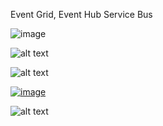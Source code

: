 Event Grid, Event Hub Service Bus

![image](https://user-images.githubusercontent.com/43515480/228795820-53888a8d-e0dd-478d-b7c0-51c8f3f0eb28.png)

![alt text](https://www.serverless360.com/wp-content/uploads/2018/08/Messaging-Type.png)

![alt text](https://pbs.twimg.com/media/EX5BVDcXsAArNYn?format=png&name=large)

[![image](https://user-images.githubusercontent.com/43515480/228789483-9fe1ebb4-972f-47a3-9daf-835ed63e3763.png)](https://pbs.twimg.com/media/EX5BmBKXQAE-K8Y?format=png&name=large)

![alt text](https://pbs.twimg.com/media/EX5BoAiXgAAZSdr?format=png&name=large)

